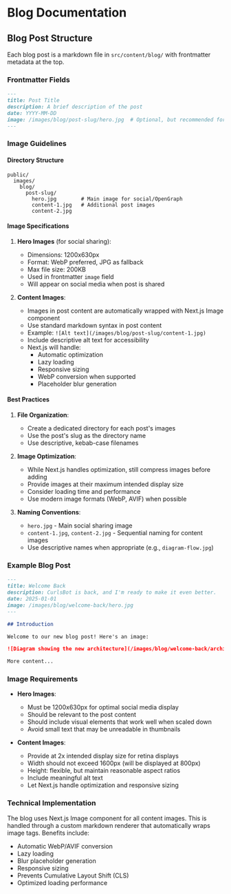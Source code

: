 # Blog Documentation

## Blog Post Structure

Each blog post is a markdown file in `src/content/blog/` with frontmatter metadata at the top.

### Frontmatter Fields

```markdown
---
title: Post Title
description: A brief description of the post
date: YYYY-MM-DD
image: /images/blog/post-slug/hero.jpg  # Optional, but recommended for social sharing
---
```

### Image Guidelines

#### Directory Structure
```
public/
  images/
    blog/
      post-slug/
        hero.jpg        # Main image for social/OpenGraph
        content-1.jpg   # Additional post images
        content-2.jpg
```

#### Image Specifications

1. **Hero Images** (for social sharing):
   - Dimensions: 1200x630px
   - Format: WebP preferred, JPG as fallback
   - Max file size: 200KB
   - Used in frontmatter `image` field
   - Will appear on social media when post is shared

2. **Content Images**:
   - Images in post content are automatically wrapped with Next.js Image component
   - Use standard markdown syntax in post content
   - Example: `![Alt text](/images/blog/post-slug/content-1.jpg)`
   - Include descriptive alt text for accessibility
   - Next.js will handle:
     - Automatic optimization
     - Lazy loading
     - Responsive sizing
     - WebP conversion when supported
     - Placeholder blur generation

#### Best Practices

1. **File Organization**:
   - Create a dedicated directory for each post's images
   - Use the post's slug as the directory name
   - Use descriptive, kebab-case filenames

2. **Image Optimization**:
   - While Next.js handles optimization, still compress images before adding
   - Provide images at their maximum intended display size
   - Consider loading time and performance
   - Use modern image formats (WebP, AVIF) when possible

3. **Naming Conventions**:
   - `hero.jpg` - Main social sharing image
   - `content-1.jpg`, `content-2.jpg` - Sequential naming for content images
   - Use descriptive names when appropriate (e.g., `diagram-flow.jpg`)

### Example Blog Post

```markdown
---
title: Welcome Back
description: CurlsBot is back, and I'm ready to make it even better.
date: 2025-01-01
image: /images/blog/welcome-back/hero.jpg
---

## Introduction

Welcome to our new blog post! Here's an image:

![Diagram showing the new architecture](/images/blog/welcome-back/architecture.jpg)

More content...
```

### Image Requirements

- **Hero Images**:
  - Must be 1200x630px for optimal social media display
  - Should be relevant to the post content
  - Should include visual elements that work well when scaled down
  - Avoid small text that may be unreadable in thumbnails

- **Content Images**:
  - Provide at 2x intended display size for retina displays
  - Width should not exceed 1600px (will be displayed at 800px)
  - Height: flexible, but maintain reasonable aspect ratios
  - Include meaningful alt text
  - Let Next.js handle optimization and responsive sizing

### Technical Implementation

The blog uses Next.js Image component for all content images. This is handled through a custom markdown renderer that automatically wraps image tags. Benefits include:

- Automatic WebP/AVIF conversion
- Lazy loading
- Blur placeholder generation
- Responsive sizing
- Prevents Cumulative Layout Shift (CLS)
- Optimized loading performance
